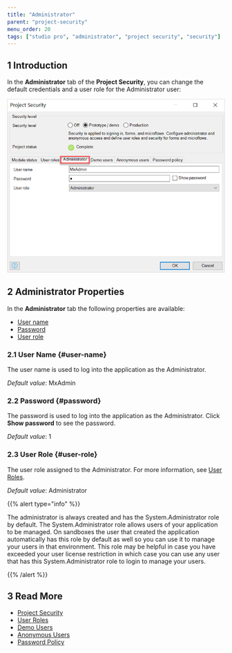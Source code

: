 ```yaml
---
title: "Administrator"
parent: "project-security"
menu_order: 20
tags: ["studio pro", "administrator", "project security", "security"]
---
```


## 1 Introduction

In the **Administrator** tab of the **Project Security**, you can change the default credentials and a user role for the Administrator user:

![](attachments/administrator/project-security-administrator.png)

## 2 Administrator Properties

In the **Administrator** tab the following properties are available:

* [User name](#user-name)
* [Password](#password)
* [User role](#user-role)

### 2.1 User Name {#user-name}

The user name is used to log into the application as the Administrator.

*Default value*: MxAdmin

### 2.2 Password {#password}

The password is used to log into the application as the Administrator. Click **Show password** to see the password. 

*Default value*: 1

### 2.3 User Role {#user-role}

The user role assigned to the Administrator. For more information, see [User Roles](user-roles). 

*Default value*: Administrator

{{% alert type="info" %}}

The administrator is always created and has the System.Administrator role by default. The System.Administrator role allows users of your application to be managed. 
On sandboxes the user that created the application automatically has this role by default as well so you can use it to manage your users in that environment.
This role may be helpful in case you have exceeded your user license restriction in which case you can use any user that has this System.Administrator role to login to manage your users.

{{% /alert %}}

## 3 Read More

* [Project Security](project-security)
* [User Roles](user-roles)
* [Demo Users](demo-users)
* [Anonymous Users](anonymous-users)
* [Password Policy](password-policy)